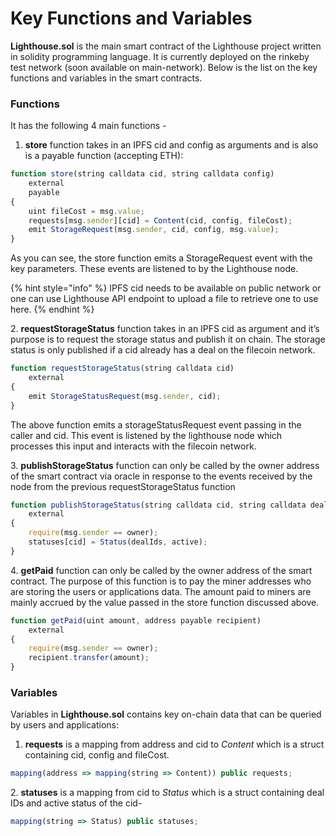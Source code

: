 # Key Functions and Variables

**Lighthouse.sol** is the main smart contract of the Lighthouse project written in solidity programming language. It is currently deployed on the rinkeby test network (soon available on main-network). Below is the list on the key functions and variables in the smart contracts.

### Functions

It has the following 4 main functions -&#x20;

1. **store** function takes in an IPFS cid and config as arguments and is also is a payable function (accepting ETH):

```javascript
function store(string calldata cid, string calldata config)
    external
    payable
{
    uint fileCost = msg.value;
    requests[msg.sender][cid] = Content(cid, config, fileCost);
    emit StorageRequest(msg.sender, cid, config, msg.value);
}
```

As you can see, the store function emits a StorageRequest event with the key parameters. These events are listened to by the Lighthouse node.

{% hint style="info" %}
&#x20;IPFS cid needs to be available on public network or one can use Lighthouse API endpoint to upload a file to retrieve one to use here.
{% endhint %}

2\. **requestStorageStatus** function takes in an IPFS cid as argument and it’s purpose is to request the storage status and publish it on chain. The storage status is only published if a cid already has a deal on the filecoin network.&#x20;

```javascript
function requestStorageStatus(string calldata cid) 
    external
{
    emit StorageStatusRequest(msg.sender, cid);
}
```

The above function emits a storageStatusRequest event passing in the caller and cid. This event is listened by the lighthouse node which processes this input and interacts with the filecoin network.

3\. **publishStorageStatus** function can only be called by the owner address of the smart contract via oracle in response to the events received by the node from the previous requestStorageStatus function

```javascript
function publishStorageStatus(string calldata cid, string calldata dealIds, bool active) 
    external
{
    require(msg.sender == owner);
    statuses[cid] = Status(dealIds, active);
}
```

4\. **getPaid** function can only be called by the owner address of the smart contract. The purpose of this function is to pay the miner addresses who are storing the users or applications data. The amount paid to miners are mainly accrued by the value passed in the store function discussed above.

```javascript
function getPaid(uint amount, address payable recipient)
    external
{
    require(msg.sender == owner);
    recipient.transfer(amount);
}
```

### Variables

Variables in **Lighthouse.sol** contains key on-chain data that can be queried by users and applications:

1. **requests** is a mapping from address and cid to _Content_ which is a struct containing cid, config and fileCost.&#x20;

```javascript
mapping(address => mapping(string => Content)) public requests;
```

2\. **statuses** is a mapping from cid to _Status_ which is a struct containing deal IDs and active status of the cid-

```javascript
mapping(string => Status) public statuses;
```
